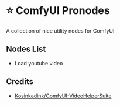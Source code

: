 # ⭐ ComfyUI Pronodes

A collection of nice utility nodes for ComfyUI

## Nodes List

- Load youtube video

## Credits

- [Kosinkadink/ComfyUI-VideoHelperSuite](https://github.com/Kosinkadink/ComfyUI-VideoHelperSuite)
